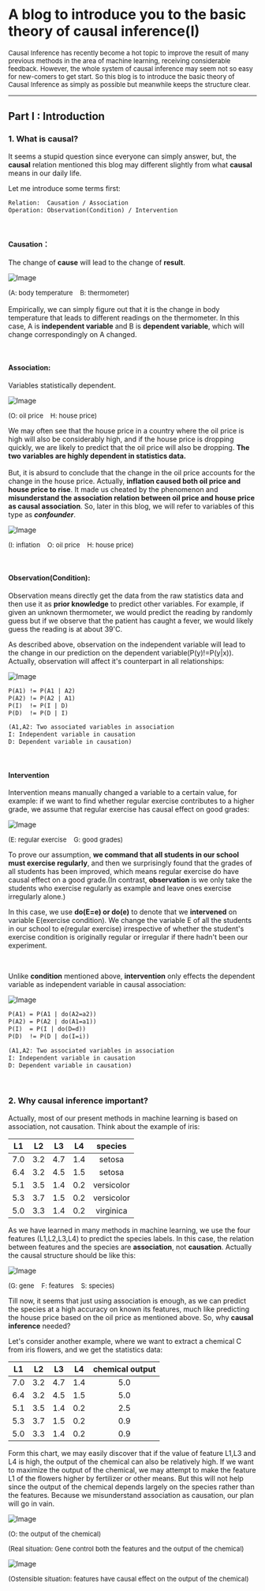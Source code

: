 # A blog to introduce you to the basic theory of causal inference(I)



<font size=2>Causal Inference has recently become a hot 
topic to improve the result of many previous methods 
in the area of machine learning, receiving considerable 
feedback. However, the whole system of causal inference 
may seem not so easy for new-comers to get start. So this 
blog is to introduce the basic theory of Causal Inference 
as simply as possible but meanwhile keeps the structure clear.</font>



---
## Part I : Introduction
### 1. What is causal?
It seems a stupid question since everyone can simply 
answer, but, the **causal** relation mentioned this blog 
may different slightly from what **causal** means in our 
daily life. 

Let me introduce some terms first:
```html
Relation:  Causation / Association
Operation: Observation(Condition) / Intervention
```
<br>

#### Causation：
The change of **cause** will lead to the change of **result**.

![Image](pictures/1.png)
<!-- <img src="pictures/1.png"> -->


<font size=2>(A: body temperature &nbsp; &nbsp;B: thermometer)</font>
<br><br>
Empirically, we can simply figure out that it is the change
in body temperature that leads to different readings on the 
thermometer. In this case, A is **independent variable** and 
B is **dependent variable**, which will change correspondingly
on A changed.

<br>

#### Association:
Variables statistically dependent.<br>

![Image](pictures/2.png)

<font size="2">(O: oil price &nbsp;&nbsp; H: house price)</font>

We may often see that the house price in a country where 
the oil price is high will also be considerably high, and 
if the house price is dropping quickly, we are likely to
predict that the oil price will also be dropping. **The 
two variables are highly dependent in statistics data.** 
<br><br>
But, it is absurd to conclude that the change in the oil price 
accounts for the change in the house price. Actually, **inflation
caused both oil price and house price to rise**. It made us
cheated by the phenomenon and **misunderstand the association 
relation between oil price and house price as causal 
association**. So, later in this blog, we will refer to variables 
of this type as ***confounder***.

![Image](pictures/3.png)

<font size=2>(I: inflation &nbsp;&nbsp;  O: oil price &nbsp;&nbsp;  H: house price)</font>

<br>

#### Observation(Condition):
Observation means directly get the data from the raw statistics 
data and then use it as **prior knowledge** to predict other
variables. For example, if given an unknown thermometer, we
would predict the reading by randomly guess but if we observe
that the patient has caught a fever, we would likely guess 
the reading is at about 39'C.<br>

As described above, observation on the independent variable 
will lead to the change in our prediction on the dependent
variable(P(y)!=P(y|x)). Actually, observation will affect
it's counterpart in all relationships:<br>

![Image](pictures/4.png)

```html
P(A1) != P(A1 | A2)
P(A2) != P(A2 | A1)
P(I)  != P(I | D)
P(D)  != P(D | I)

(A1,A2: Two associated variables in association 
I: Independent variable in causation
D: Dependent variable in causation)
```
<br>

#### Intervention 
Intervention means manually changed a variable to a certain
value, for example: if we want to find whether regular exercise
contributes to a higher grade, we assume that regular exercise
has causal effect on good grades:

![Image](pictures/5.png)


<font size=2>(E: regular exercise &nbsp;&nbsp; G: good grades)</font>

To prove our assumption, **we command that all students in 
our school must exercise regularly**, and then we surprisingly 
found that the grades of all students has been improved,
which means regular exercise do have causal effect on 
a good grade.(In contrast, **observation** is we only take the students who exercise regularly as example and leave ones exercise irregularly alone.)

In this case, we use **do(E=e) or do(e)** to denote that we
**intervened** on variable E(exercise condition). We change
the variable E of all the students in our school to e(regular exercise)
irrespective of whether the student's exercise condition
is originally regular or irregular if there hadn't been our
experiment.


<br>

Unlike **condition** mentioned above, **intervention** only 
effects the dependent variable as independent variable in 
causal association:

![Image](pictures/6.png)

```html
P(A1) = P(A1 | do(A2=a2))
P(A2) = P(A2 | do(A1=a1))
P(I)  = P(I | do(D=d))
P(D)  != P(D | do(I=i))

(A1,A2: Two associated variables in association 
I: Independent variable in causation
D: Dependent variable in causation)
```
<br>

### 2. Why causal inference important?

Actually, most of our present methods in machine learning is
based on association, not causation. Think about the example
of iris:

| L1 | L2 | L3 | L4 | species |
|:---:|:---:|:---:|:---:|:---:|
| 7.0 | 3.2 | 4.7 | 1.4 | setosa |
| 6.4 |	3.2 | 4.5 |	1.5 | setosa |
| 5.1 | 3.5 | 1.4 |	0.2 | versicolor |
| 5.3 | 3.7 | 1.5 |	0.2 | versicolor |
| 5.0 | 3.3 | 1.4 | 0.2 | virginica |

As we have learned in many methods in machine learning,
we use the four features (L1,L2,L3,L4) to predict the species
labels. In this case, the relation between features and 
the species are **association**, not **causation**. Actually
the causal structure should be like this:

![Image](pictures/7.png)

<font size=2>(G: gene &nbsp;&nbsp; F: features &nbsp;&nbsp; S: species)</font>

Till now, it seems that just using association is enough, as
we can predict the species at a high accuracy on known its
features, much like predicting the house price based on the
oil price as mentioned above. So, why **causal inference**
needed?

Let's consider another example, where we want to extract
a chemical C from iris flowers, and we get the statistics
data:

| L1 | L2 | L3 | L4 | chemical output |
|:---:|:---:|:---:|:---:|:---:|
| 7.0 | 3.2 | 4.7 | 1.4 | 5.0 |
| 6.4 |	3.2 | 4.5 |	1.5 | 5.0 |
| 5.1 | 3.5 | 1.4 |	0.2 | 2.5 |
| 5.3 | 3.7 | 1.5 |	0.2 | 0.9 |
| 5.0 | 3.3 | 1.4 | 0.2 | 0.9 |

Form this chart, we may easily discover that if the value of
feature L1,L3 and L4 is high, the output of the chemical 
can also be relatively high. If we want to maximize the 
output of the chemical, we may attempt to make the feature
L1 of the flowers higher by fertilizer or other means. But
this will not help since the output of the chemical 
depends largely on the species rather than the features.
Because we misunderstand association as causation, our plan
will go in vain.

![Image](pictures/8.png)

<font size="2">(O: the output of the chemical)</font>

<font size="2">(Real situation: Gene control both the features and the output of the chemical)</font>

![Image](pictures/9.png)

<font size=2>(Ostensible situation: features have causal effect on the output of the chemical)</font>


